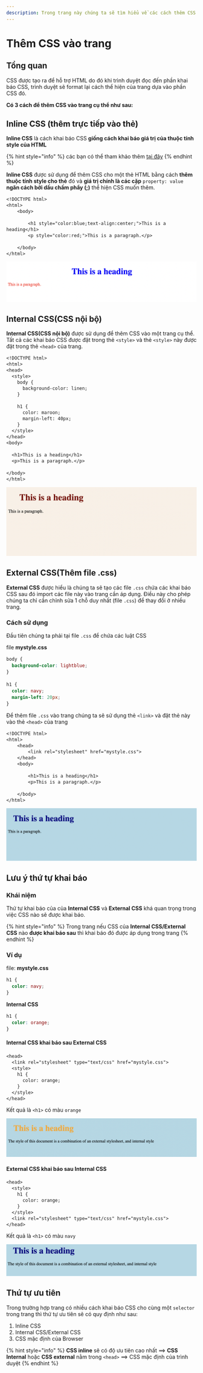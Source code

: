 ```yaml
---
description: Trong trang này chúng ta sẽ tìm hiểu về các cách thêm CSS vào trang.
---
```


# Thêm CSS vào trang

## Tổng quan

CSS được tạo ra để hỗ trợ HTML do đó khi trình duyệt đọc đến phần khai báo CSS, trình duyệt sẽ format lại cách thể hiện của trang dựa vào phần CSS đó.&#x20;

**Có 3 cách để thêm CSS vào trang cụ thể như sau:**

## Inline CSS (thêm trực tiếp vào thẻ)

**Inline CSS** là cách khai báo CSS **giống cách khai báo giá trị của thuộc tính style của HTML**

{% hint style="info" %}
các bạn có thể tham khảo thêm [tại đây](../html1/html-css.md)
{% endhint %}

**Inline CSS** được sử dụng để thêm CSS cho một thẻ HTML  bằng cách **thêm thuộc tính style cho thẻ** đó và **giá trị chính là các cặp** `property: value` **ngăn cách bởi dấu chấm phẩy (;)** thể hiện CSS muốn thêm.

```markup
<!DOCTYPE html>
<html>
    <body>
    
        <h1 style="color:blue;text-align:center;">This is a heading</h1>
        <p style="color:red;">This is a paragraph.</p>
    
    </body>
</html>
```

![](<../.gitbook/assets/image (32) (1).png>)

## Internal CSS(CSS nội bộ)

**Internal CSS(CSS nội bộ)** được sử dụng để thêm CSS vào một trang cụ thể. Tất cả các khai báo CSS được đặt trong thẻ `<style>` và thẻ `<style>` này được đặt trong thẻ `<head>` của trang.

```markup
<!DOCTYPE html>
<html>
<head>
  <style>
    body {
      background-color: linen;
    }
    
    h1 {
      color: maroon;
      margin-left: 40px;
    }
  </style>
</head>
<body>

  <h1>This is a heading</h1>
  <p>This is a paragraph.</p>
  
</body>
</html>
```

![](<../.gitbook/assets/image (20) (1) (1) (1).png>)

## External CSS(Thêm file .css)

**External CSS** được hiểu là chúng ta sẽ tạo các file `.css` chứa các khai báo CSS sau đó import các file này vào trang cần áp dụng. Điều này cho phép chúng ta chỉ cần chỉnh sửa 1 chỗ duy nhất (file `.css`) để thay đổi ở nhiều trang.

### Cách sử dụng

Đầu tiên chúng ta phải tại file `.css` để chứa các luật CSS

file **mystyle.css**

```css
body {
  background-color: lightblue;
}

h1 {
  color: navy;
  margin-left: 20px;
}
```

Để thêm file `.css` vào trang chúng ta sẽ sử dụng thẻ `<link>` và đặt thẻ này vào thẻ `<head>` của trang

```markup
<!DOCTYPE html>
<html>
    <head>
        <link rel="stylesheet" href="mystyle.css">
    </head>
    <body>
    
        <h1>This is a heading</h1>
        <p>This is a paragraph.</p>
        
    </body>
</html>
```

![](<../.gitbook/assets/image (20) (1) (1) (2).png>)

## Lưu ý thứ tự khai báo

### Khái niệm

Thứ tự khai báo của của **Internal CSS** và **External CSS** khá quan trọng trong việc CSS nào sẽ được khai báo.

{% hint style="info" %}
Trong trang nếu CSS của **Internal CSS/External CSS** nào **được khai báo sau** thì khai báo đó được áp dụng trong trang
{% endhint %}

### Ví dụ

file: **mystyle.css**

```css
h1 {
  color: navy;
}
```

**Internal CSS**

```css
h1 {
  color: orange;   
}
```

#### Internal CSS khai báo sau External CSS

```markup
<head>
  <link rel="stylesheet" type="text/css" href="mystyle.css">
  <style>
    h1 {
      color: orange;
    }
  </style>
</head>
```

Kết quả là `<h1>` có màu `orange`

![](<../.gitbook/assets/image (3) (2).png>)

#### External CSS khai báo sau Internal CSS

```markup
<head>
  <style>
    h1 {
      color: orange;
    }
  </style>
  <link rel="stylesheet" type="text/css" href="mystyle.css">
</head>
```



Kết quả là `<h1>` có màu `navy`

![](<../.gitbook/assets/image (34) (2) (2).png>)

## Thứ tự ưu tiên

Trong trường hợp trang có nhiều cách khai báo CSS cho cùng một `selector` trong trang thì thứ tự ưu tiên sẽ có quy định như sau:

1. Inline CSS
2. Internal CSS/External CSS
3. CSS mặc định của Browser

{% hint style="info" %}
**CSS inline** sẽ có độ ưu tiên cao nhất ==> **CSS Internal** hoặc **CSS external** nằm trong `<head>` ==> CSS mặc định của trình duyệt
{% endhint %}

